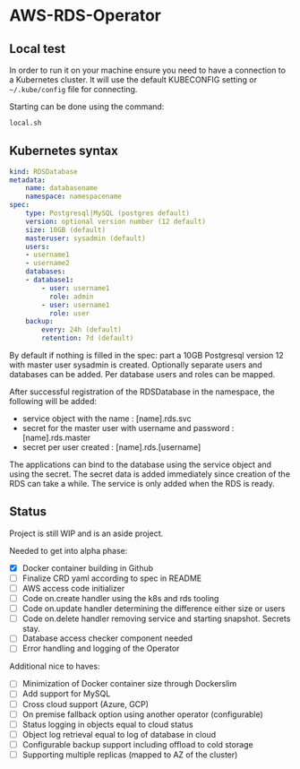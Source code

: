 # AWS-RDS-Operator

## Local test

In order to run it on your machine ensure you need to have a connection to a Kubernetes cluster.
It will use the default KUBECONFIG setting or `~/.kube/config` file for connecting.

Starting can be done using the command:

```bash
local.sh
```

## Kubernetes syntax

``` yaml
kind: RDSDatabase
metadata: 
    name: databasename
    namespace: namespacename
spec:
    type: Postgresql|MySQL (postgres default)
    version: optional version number (12 default)
    size: 10GB (default)
    masteruser: sysadmin (default)
    users:
    - username1
    - username2
    databases:
    - database1:
        - user: username1
          role: admin
        - user: username1
          role: user
    backup:
        every: 24h (default)
        retention: 7d (default)
```

By default if nothing is filled in the spec: part a 10GB Postgresql version 12 with master user sysadmin is created.
Optionally separate users and databases can be added. Per database users and roles can be mapped.

After successful registration of the RDSDatabase in the namespace, the following will be added:

- service object with the name : [name].rds.svc
- secret for the master user with username and password : [name].rds.master
- secret per user created : [name].rds.[username]

The applications can bind to the database using the service object and using the secret.
The secret data is added immediately since creation of the RDS can take a while.
The service is only added when the RDS is ready.

## Status

Project is still WIP and is an aside project.

Needed to get into alpha phase:

- [x] Docker container building in Github
- [ ] Finalize CRD yaml according to spec in README
- [ ] AWS access code initializer
- [ ] Code on.create handler using the k8s and rds tooling
- [ ] Code on.update handler determining the difference either size or users
- [ ] Code on.delete handler removing service and starting snapshot. Secrets stay.
- [ ] Database access checker component needed
- [ ] Error handling and logging of the Operator

Additional nice to haves:

- [ ] Minimization of Docker container size through Dockerslim
- [ ] Add support for MySQL
- [ ] Cross cloud support (Azure, GCP)
- [ ] On premise fallback option using another operator (configurable)
- [ ] Status logging in objects equal to cloud status
- [ ] Object log retrieval equal to log of database in cloud
- [ ] Configurable backup support including offload to cold storage
- [ ] Supporting multiple replicas (mapped to AZ of the cluster)
